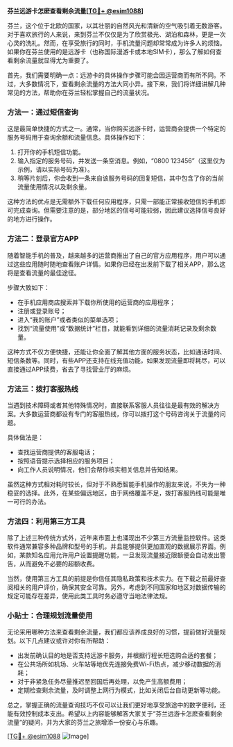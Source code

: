**芬兰远游卡怎麽查看剩余流量[[TG💪+ @esim1088](https://t.me/s/esim1088)]**

芬兰，这个位于北欧的国家，以其壮丽的自然风光和清新的空气吸引着无数游客。对于喜欢旅行的人来说，来到芬兰不仅仅是为了欣赏极光、湖泊和森林，更是一次心灵的洗礼。然而，在享受旅行的同时，手机流量问题却常常成为许多人的烦恼。如果你在芬兰使用的是远游卡（也称国际漫游卡或本地SIM卡），那么了解如何查看剩余流量就显得尤为重要了。

首先，我们需要明确一点：远游卡的具体操作步骤可能会因运营商而有所不同。不过，大多数情况下，查看剩余流量的方法大同小异。接下来，我们将详细讲解几种常见的方法，帮助你在芬兰轻松掌握自己的流量状况。

### 方法一：通过短信查询

这是最简单快捷的方式之一。通常，当你购买远游卡时，运营商会提供一个特定的服务号码用于查询余额和流量信息。具体操作如下：

1. 打开你的手机短信功能。
2. 输入指定的服务号码，并发送一条空消息。例如，“0800 123456”（这里仅为示例，请以实际号码为准）。
3. 稍等片刻后，你会收到一条来自该服务号码的回复短信，其中包含了你的当前流量使用情况以及剩余量。

这种方法的优点是无需额外下载任何应用程序，只需一部能正常接收短信的手机即可完成查询。但需要注意的是，部分地区的信号可能较弱，因此建议选择信号良好的地方进行操作。

### 方法二：登录官方APP

随着智能手机的普及，越来越多的运营商推出了自己的官方应用程序，用户可以通过这些应用随时随地查看账户详情。如果你已经在出发前下载了相关APP，那么这将是查看流量的最佳途径。

步骤大致如下：
- 在手机应用商店搜索并下载你所使用的运营商的应用程序；
- 注册或登录账号；
- 进入“我的账户”或者类似的菜单选项；
- 找到“流量使用”或“数据统计”栏目，就能看到详细的流量消耗记录及剩余数量。

这种方式不仅方便快捷，还能让你全面了解其他方面的服务状态，比如通话时间、短信条数等。同时，有些APP还支持在线充值功能，如果发现流量即将耗尽，可以直接通过APP续费，省去了寻找营业厅的麻烦。

### 方法三：拨打客服热线

当遇到技术障碍或者其他特殊情况时，直接联系客服人员往往是最有效的解决方案。大多数运营商都设有专门的客服热线，你可以拨打这个号码咨询关于流量的问题。

具体做法是：
- 查找运营商提供的客服电话；
- 按照语音提示选择相应的服务项目；
- 向工作人员说明情况，他们会帮你核实相关信息并告知结果。

虽然这种方式相对耗时较长，但对于不熟悉智能手机操作的朋友来说，不失为一种稳妥的选择。此外，在某些偏远地区，由于网络覆盖不足，拨打客服热线可能是唯一可行的办法。

### 方法四：利用第三方工具

除了上述三种传统方式外，近年来市面上也涌现出不少第三方流量监控软件。这类软件通常兼容多种品牌和型号的手机，并且能够提供更加直观的数据展示界面。例如，某款知名应用允许用户设置提醒功能，一旦发现流量接近限额便会自动发出警告，从而避免不必要的超额收费。

当然，使用第三方工具的前提是你信任其隐私政策和技术实力。在下载之前最好查阅相关的用户评价，确保其安全可靠。另外，考虑到不同国家和地区对数据传输的规定可能存在差异，使用此类工具时务必遵守当地法律法规。

### 小贴士：合理规划流量使用

无论采用哪种方法来查看剩余流量，我们都应该养成良好的习惯，提前做好流量规划。以下几点建议或许对你有所帮助：

- 出发前确认目的地是否支持远游卡服务，并根据行程长短选购合适的套餐；
- 在公共场所如机场、火车站等地优先连接免费Wi-Fi热点，减少移动数据的消耗；
- 对于非紧急任务尽量推迟至回国后再处理，以免产生高额费用；
- 定期检查剩余流量，及时调整上网行为模式，比如关闭后台自动更新等功能。

总之，掌握正确的流量查询技巧不仅可以让我们更好地享受旅途中的数字便利，还能有效控制成本支出。希望以上内容能够解答大家关于“芬兰远游卡怎麽查看剩余流量”的疑问，并为大家的芬兰之旅增添一份安心与乐趣。

[[TG💪+ @esim1088](https://t.me/s/esim1088) ![Image](https://i.postimg.cc/4NQfJmqS/Snipaste-2025-05-13-00-14-12.png)]